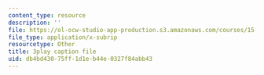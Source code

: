 ```yaml
---
content_type: resource
description: ''
file: https://ol-ocw-studio-app-production.s3.amazonaws.com/courses/15-031j-energy-decisions-markets-and-policies-spring-2012/db4bd43075ff1d1eb44e0327f84abb43_mKmMDYGO3-Y.srt
file_type: application/x-subrip
resourcetype: Other
title: 3play caption file
uid: db4bd430-75ff-1d1e-b44e-0327f84abb43
---
```

